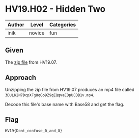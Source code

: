 # HV19.H02 - Hidden Two

| Author | Level | Categories |
|---|---|---|
| inik | novice | fun |

## Given
The [zip file](3dbe0c12-d794-4f79-ae67-09ac27bd099d.zip) from HV19.07.

## Approach
Unzipping the zip file from HV19.07 produces an mp4 file called `3DULK2N7DcpXFg8qGo9Z9qEQqvaEDpUCBB1v.mp4`.

Decode this file's base name with Base58 and get the flag.

## Flag
`HV19{Dont_confuse_0_and_O}`
